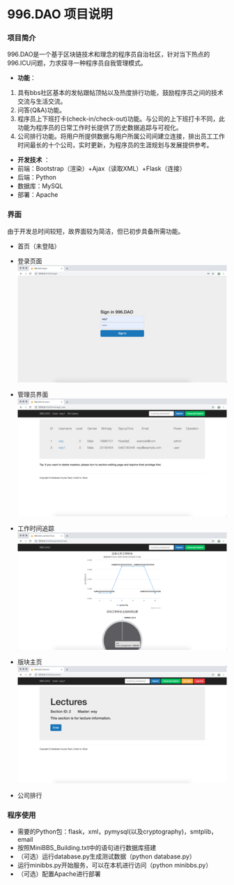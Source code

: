 # 996.DAO 项目说明

### 项目简介

996.DAO是一个基于区块链技术和理念的程序员自治社区，针对当下热点的996.ICU问题，力求探寻一种程序员自我管理模式。
* **功能**：
1. 具有bbs社区基本的发帖跟帖顶帖以及热度排行功能，鼓励程序员之间的技术交流与生活交流。
2. 问答(Q&A)功能。
3. 程序员上下班打卡(check-in/check-out)功能。与公司的上下班打卡不同，此功能为程序员的日常工作时长提供了历史数据追踪与可视化。
4. 公司排行功能。将用户所提供数据与用户所属公司间建立连接，排出员工工作时间最长的十个公司，实时更新，为程序员的生涯规划与发展提供参考。
* **开发技术** ：
* 前端：Bootstrap（渲染）+Ajax（读取XML）+Flask（连接）
* 后端：Python
* 数据库：MySQL
* 部署：Apache


### 界面
由于开发总时间较短，故界面较为简洁，但已初步具备所需功能。
* 首页（未登陆）

* 登录页面
![sign_in](https://github.com/996-dao/work-track/blob/master/static/images/sign%20in.png)
* 管理员界面
![administration](https://raw.githubusercontent.com/996-dao/work-track/master/static/images/administer.png)
* 工作时间追踪
![worktrack](https://raw.githubusercontent.com/996-dao/work-track/master/static/images/userWorkTrack.png)
* 版块主页
![section](https://github.com/996-dao/work-track/blob/master/static/images/section.png)
* 公司排行











### 程序使用

* 需要的Python包：flask，xml，pymysql(以及cryptography)，smtplib，email
* 按照MiniBBS_Building.txt中的语句进行数据库搭建
* （可选）运行database.py生成测试数据（python database.py）
* 运行minibbs.py开始服务，可以在本机进行访问（python minibbs.py）
* （可选）配置Apache进行部署
